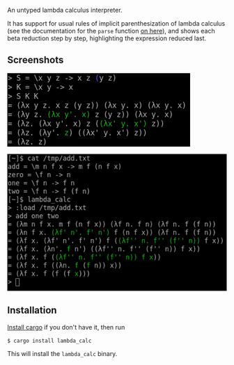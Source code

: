An untyped lambda calculus interpreter.

It has support for usual rules of implicit parenthesization of lambda calculus
(see the documentation for the `parse` function
[on here](https://docs.rs/lambda_calc)),
and shows each beta reduction step by step, highlighting the expression
reduced last.

## Screenshots

![Screenshot 1](screenshots/combinators.png)

![Screenshot 2](screenshots/load_add.png)

## Installation

[Install cargo](https://doc.rust-lang.org/cargo/getting-started/installation.html)
if you don't have it, then run

```
$ cargo install lambda_calc
```

This will install the `lambda_calc` binary.
